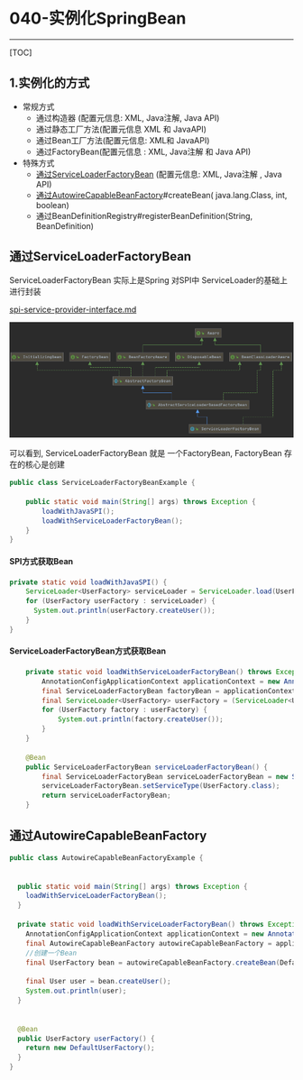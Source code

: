 # 040-实例化SpringBean

---

[TOC]

## 1.实例化的方式

- 常规方式
  - 通过构造器 (配置元信息: XML, Java注解, Java API)
  - 通过静态工厂方法(配置元信息 XML 和 JavaAPI)
  - 通过Bean工厂方法(配置元信息: XML和 JavaAPI)
  - 通过FactoryBean(配置元信息 : XML, Java注解 和 Java API)
- 特殊方式
  - [通过ServiceLoaderFactoryBean](#通过ServiceLoaderFactoryBean) (配置元信息: XML, Java注解 , Java API)
  - [通过AutowireCapableBeanFactory](#通过AutowireCapableBeanFactory)#createBean( java.lang.Class, int, boolean)
  - 通过BeanDefinitionRegistry#registerBeanDefinition(String, BeanDefinition)

## 通过ServiceLoaderFactoryBean

ServiceLoaderFactoryBean 实际上是Spring 对SPI中 ServiceLoader的基础上进行封装

 [spi-service-provider-interface.md](../../04-java/01-basic/spi-service-provider-interface.md) 

![image-20201022184551752](../../assets/image-20201022184551752.png)

可以看到,  ServiceLoaderFactoryBean 就是 一个FactoryBean, FactoryBean 存在的核心是创建

```java
public class ServiceLoaderFactoryBeanExample {

    public static void main(String[] args) throws Exception {
        loadWithJavaSPI();
        loadWithServiceLoaderFactoryBean();
    }
}
```

#### SPI方式获取Bean

```java
private static void loadWithJavaSPI() {
  	ServiceLoader<UserFactory> serviceLoader = ServiceLoader.load(UserFactory.class);
    for (UserFactory userFactory : serviceLoader) {
      System.out.println(userFactory.createUser());
    }
}
```

#### ServiceLoaderFactoryBean方式获取Bean

```java
    private static void loadWithServiceLoaderFactoryBean() throws Exception {
        AnnotationConfigApplicationContext applicationContext = new AnnotationConfigApplicationContext(ServiceLoaderFactoryBeanExample.class);
        final ServiceLoaderFactoryBean factoryBean = applicationContext.getBean(ServiceLoaderFactoryBean.class);
        final ServiceLoader<UserFactory> userFactory = (ServiceLoader<UserFactory>) factoryBean.getObject();
        for (UserFactory factory : userFactory) {
            System.out.println(factory.createUser());
        }
    }

    @Bean
    public ServiceLoaderFactoryBean serviceLoaderFactoryBean() {
        final ServiceLoaderFactoryBean serviceLoaderFactoryBean = new ServiceLoaderFactoryBean();
        serviceLoaderFactoryBean.setServiceType(UserFactory.class);
        return serviceLoaderFactoryBean;
    }


```

## 通过AutowireCapableBeanFactory

```java
public class AutowireCapableBeanFactoryExample {


  public static void main(String[] args) throws Exception {
    loadWithServiceLoaderFactoryBean();
  }

  private static void loadWithServiceLoaderFactoryBean() throws Exception {
    AnnotationConfigApplicationContext applicationContext = new AnnotationConfigApplicationContext(AutowireCapableBeanFactoryExample.class);
    final AutowireCapableBeanFactory autowireCapableBeanFactory = applicationContext.getAutowireCapableBeanFactory();
    //创建一个Bean
    final UserFactory bean = autowireCapableBeanFactory.createBean(DefaultUserFactory.class);

    final User user = bean.createUser();
    System.out.println(user);
  }


  @Bean
  public UserFactory userFactory() {
    return new DefaultUserFactory();
  }
}
```

